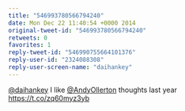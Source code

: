```yaml
---
title: "546993780566794240"
date: Mon Dec 22 11:40:54 +0000 2014
original-tweet-id: "546993780566794240"
retweets: 0
favorites: 1
reply-tweet-id: "546990755664101376"
reply-user-id: "2324088308"
reply-user-screen-name: "daihankey"
---
```

<a href="https://twitter.com/daihankey">@daihankey</a> I like <a href="https://twitter.com/AndyOllerton">@AndyOllerton</a> thoughts last year <a href="https://t.co/zq60myz3yb">https://t.co/zq60myz3yb</a>
